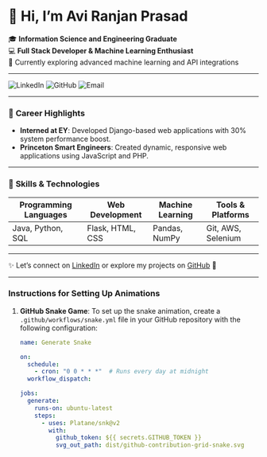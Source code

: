# 👋 Hi, I’m Avi Ranjan Prasad

🎓 **Information Science and Engineering Graduate**  
💻 **Full Stack Developer & Machine Learning Enthusiast**  
🌱 Currently exploring advanced machine learning and API integrations

---

![LinkedIn](https://img.shields.io/badge/LinkedIn-avi--ranjan--prasad-blue?logo=linkedin&logoColor=white&link=https://www.linkedin.com/in/avi-ranjan-prasad-975842224/)
![GitHub](https://img.shields.io/badge/GitHub-thunderavi-black?logo=github&logoColor=white&link=https://github.com/thunderavi/)
![Email](https://img.shields.io/badge/Email-abhiranjanprasad0909%40gmail.com-red?logo=gmail&logoColor=white)

---

### 🌟 **Career Highlights**

- **Interned at EY**: Developed Django-based web applications with 30% system performance boost.
- **Princeton Smart Engineers**: Created dynamic, responsive web applications using JavaScript and PHP.

---

### 🚀 **Skills & Technologies**

| Programming Languages | Web Development | Machine Learning | Tools & Platforms |
|-----------------------|-----------------|------------------|-------------------|
| Java, Python, SQL     | Flask, HTML, CSS| Pandas, NumPy    | Git, AWS, Selenium|

---

✨ Let’s connect on [LinkedIn](https://www.linkedin.com/in/avi-ranjan-prasad-975842224/) or explore my projects on [GitHub](https://github.com/thunderavi) 🚀



---

### **Instructions for Setting Up Animations**

1. **GitHub Snake Game**: To set up the snake animation, create a `.github/workflows/snake.yml` file in your GitHub repository with the following configuration:

   ```yml
   name: Generate Snake

   on:
     schedule:
       - cron: "0 0 * * *"  # Runs every day at midnight
     workflow_dispatch:

   jobs:
     generate:
       runs-on: ubuntu-latest
       steps:
         - uses: Platane/snk@v2
           with:
             github_token: ${{ secrets.GITHUB_TOKEN }}
             svg_out_path: dist/github-contribution-grid-snake.svg

